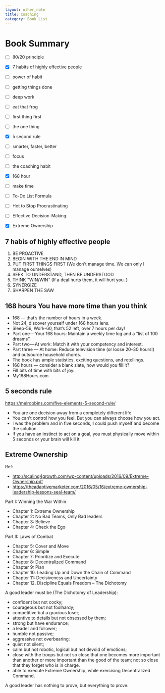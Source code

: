 ```yaml
---
layout: other_note
title: Coaching
category: Book List
---
```


# Book Summary

- [ ] 80/20 principle
- [x] 7 habits of highly effective people
- [ ] power of habit
- [ ] getting things done
- [ ] deep work
- [ ] eat that frog
- [ ] first thing first
- [ ] the one thing
- [x] 5 second rule
- [ ] smarter, faster, better
- [ ] focus
- [ ] the coaching habit
- [x] 168 hour
- [ ] make time
- [ ] To-Do List Formula
- [ ] Hot to Stop Procrastinating
- [ ] Effective Decision-Making
- [x] Extreme Ownership


## 7 habis of highly effective people

1. BE PROACTIVE 
2. BEGIN WITH THE END IN MIND
3. PUT FIRST THINGS FIRST (We don’t manage time. We can only I manage ourselves)
4. SEEK TO UNDERSTAND, THEN BE UNDERSTOOD
5. THINK "WIN/WIN" (If a deal hurts them, it will hurt you. )
6. SYNERGIZE 
7. SHARPEN THE SAW

## 168 hours You have more time than you think

- 168 — that’s the number of hours in a week.
- Not 24, discover yourself under 168 hours lens.
- Sleep-56, Work-60, that’s 52 left, over 7 hours per day!
- Part one — Your 168 hours: Maintain a weekly time log and a “list of 100 dreams”.
- Part two — At work: Match it with your competency and interest.
- Part three — At home: Reduce television time (or loose 20–30 hours!) and outsource household chores.
- The book has ample statistics, exciting questions, and retellings.
- 168 hours — consider a blank slate, how would you fill it?
- Fill bits of time with bits of joy.
- My168Hours.com

## 5 seconds rule

<https://melrobbins.com/five-elements-5-second-rule/>

- You are one decision away from a completely different life
- You can’t control how you feel. But you can always choose how you act.
- I was the problem and in five seconds, I could push myself and become the solution.
- If you have an instinct to act on a goal, you must physically move within 5 seconds or your brain will kill it



## Extreme Ownership

Ref:
- <http://scaling4growth.com/wp-content/uploads/2016/09/Extreme-Ownership.pdf>
- <https://theadaptivemarketer.com/2016/05/16/extreme-ownership-leadership-lessons-seal-team/>


Part I: Winning the War Within
- Chapter 1: Extreme Ownership
- Chapter 2: No Bad Teams, Only Bad leaders
- Chapter 3: Believe
- Chapter 4: Check the Ego

Part II: Laws of Combat
- Chapter 5: Cover and Move
- Chapter 6: Simple
- Chapter 7: Prioritize and Execute
- Chapter 8: Decentralized Command
- Chapter 9: Plan
- Chapter 10. Leading Up and Down the Chain of Command
- Chapter 11: Decisiveness and Uncertainty
- Chapter 12. Discipline Equals Freedom – The Dichotomy


A good leader must be (The Dichotomy of Leadership):
- confident but not cocky;
- courageous but not foolhardy;
- competitive but a gracious loser;
- attentive to details but not obsessed by them;
- strong but have endurance;
- a leader and follower;
- humble not passive;
- aggressive not overbearing;
- quiet not silent;
- calm but not robotic, logical but not devoid of emotions;
- close with the troops but not so close that one becomes more important than another or more important than the good of the team; not so close that they forget who is in charge.
- able to execute Extreme Ownership, while exercising Decentralized Command.

A good leader has nothing to prove, but everything to prove. 